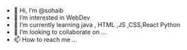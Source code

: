 - 👋 Hi, I’m @sohaib
- 👀 I’m interested in WebDev
- 🌱 I’m currently learning  java , HTML  ,JS ,CSS,React Python
- 💞️ I’m looking to collaborate on ...
- 📫 How to reach me ...

<!---
sohaibsabti/sohaibsabti is a ✨ special ✨ repository because its `README.md` (this file) appears on your GitHub profile.
You can click the Preview link to take a look at your changes.
--->
